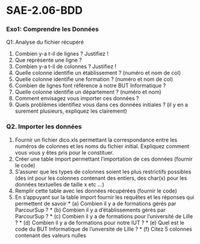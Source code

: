 # SAE-2.06-BDD

### Exo1: Comprendre les Données
Q1: Analyse du fichier récupéré
  1. Combien y-a t-il de lignes ? Justifiez !
  2. Que représente une ligne ? 
  3. Combien y-a t-il de colonnes ? Justifiez ! 
  4. Quelle colonne identifie un établissement ? (numéro et nom de col) 
  5. Quelle colonne identifie une formation ? (numéro et nom de col) 
  6. Combien de lignes font référence à notre BUT Informatique ? 
  7. Quelle colonne identifie un département ? (numéro et nom)
  8. Comment envisagez vous importer ces données ? 
  9. Quels problèmes identifiez vous dans ces données initiales ? (il y en a surement plusieurs, expliquez les clairement)


### Q2. Importer les données
  1. Fournir un fichier dico.xls permettant la correspondance entre les numéros de colonnes et les noms du fichier initial. Expliquez comment vous vous y êtes pris pour le constituer.
  2. Créer une table import permettant l’importation de ces données (fournir le code)
  3. S’assurer que les types de colonnes soient les plus restrictifs possibles (des int pour les colonnes contenant des
entiers, des char(x) pour les données textuelles de taille x etc ...)
  4. Remplir cette table avec les données récupérées (fournir le code)
  5. En s’appuyant sur la table import fournir les requêtes et les réponses qui permettent de savoir
    * (a) Combien il y a de formations gérés par ParcourSup ? 
    * (b) Combien il y a d’établissements gérés par ParcourSup ? 
    * (c) Combien il y a de formations pour l’université de Lille ? 
    * (d) Combien il y a de formations pour notre IUT ? 
    * (e) Quel est le code du BUT Informatique de l’unversité de Lille ?
    * (f) Citez 5 colonnes contenant des valeurs nulles
